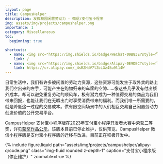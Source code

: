 ```yaml
---
layout: page
title: CampusHelper
description: 发挥校园闲置劳动力 - 微信/支付宝小程序
img: assets/img/projects/campushelper.png
importance: 1
category: Miscellaneous
toc:
  beginning: true

shortcuts:
  - name: <img src="https://img.shields.io/badge/WeChat-09B83E?style=flat&logo=wechat&logoColor=white">
    link: /
  - name: <img src="https://img.shields.io/badge/Alipay-0E9DEC?style=flat&logo=alipay&logoColor=white">
    link: https://ur.alipay.com/_4sRZHdV7lZoLGz4Bu9l14W
---
```


日常生活中，我们有许多被闲置的劳动力资源，这些资源可能发生于取外卖的路上我们空出来的左手，可能产生在购物归来的车筐的空隙……像这些几乎没有付出额外成本，却可以避免重复劳动的顺风车，极有潜力成为一种值得交易的商品为我们带来回报，也能让我们在无暇出门时享受消费带来的福利。而我们唯一所需要的，就是降低这一过程的交易成本。供有限空间场景中的人们相互交易自己闲置劳动力创造价值的公开交易平台。

CampusHelper 支付宝小程序版在[2023年支付宝小程序开发者大赛](https://open.alipay.com/portal/forum/competition/2023)中荣获二等奖，详见[获奖作品公示](https://open.alipay.com/portal/forum/competition/2023?isWorkshow=true)。该版本目前已停止维护，仅供预览。CampusHelper 微信小程序版是支付宝小程序版的迁移与改进，目前正在积极开发中。

<div class="row mt-3">
  <div class="col-sm-3 mt-3 mt-md-0"></div>
  <div class="col-sm-6 mt-3 mt-md-0">
    {% include figure.liquid
      path="assets/img/projects/campushelper/alipay-qrcode.png"
      class="img-fluid rounded z-depth-1"
      caption="支付宝小程序版（停止维护）"
      zoomable=true
    %}
  </div>
  <div class="col-sm-3 mt-3 mt-md-0"></div>
</div>
